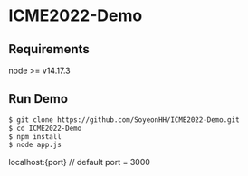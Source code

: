 # ICME2022-Demo

## Requirements
node >= v14.17.3

## Run Demo
``` bash
$ git clone https://github.com/SoyeonHH/ICME2022-Demo.git
$ cd ICME2022-Demo
$ npm install
$ node app.js
```

localhost:{port} // default port = 3000
